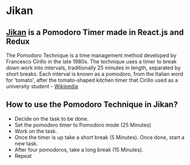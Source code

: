 # Jikan
## [Jikan](https://prithvianilk.github.io/Jikan/) is a Pomodoro Timer made in React.js and Redux


The Pomodoro Technique is a time management method developed by Francesco Cirillo in the late 1980s. The technique uses a timer to break down work into intervals, traditionally 25 minutes in length, separated by short breaks. Each interval is known as a pomodoro, from the Italian word for 'tomato', after the tomato-shaped kitchen timer that Cirillo used as a university student - <a href = "https://en.wikipedia.org/wiki/Pomodoro_Technique">Wikipedia</a>

## How to use the Pomodoro Technique in Jikan?
  - Decide on the task to be done.
  - Set the pomodoro timer to Pomodoro mode (25 Minutes)
  - Work on the task.
  - Once the timer is up take a short break (5 Minutes). Once done, start a new task.
  - After four pomodoros, take a long break (15 Minutes).
  - Repeat

